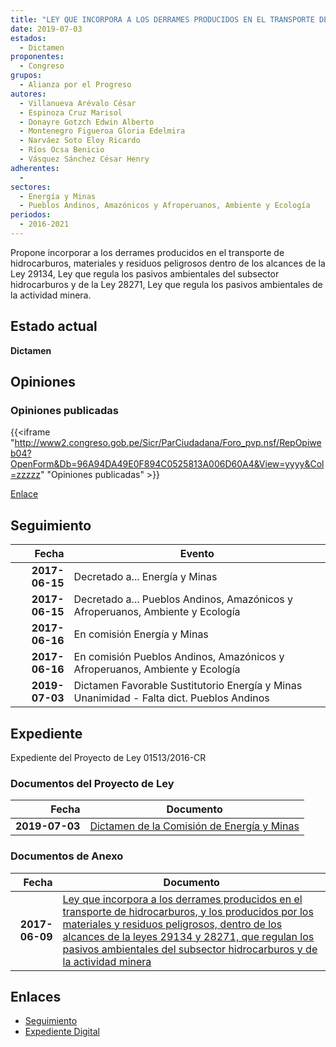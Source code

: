```yaml
---
title: "LEY QUE INCORPORA A LOS DERRAMES PRODUCIDOS EN EL TRANSPORTE DE HIDROCARBUROS Y LOS PRODUCIDOS POR LOS MATERIALES Y RESIDUOS PELIGROSOS, DENTRO DE LOS ALCANCES DE LAS LEYES 291334, 28271 QUE REGULAN LOS PASIVOS AMBIENTALES DEL SUBSECTOR HIDROCARBUROS Y DE LA ACTIVIDAD MINERA"
date: 2019-07-03
estados: 
  - Dictamen
proponentes: 
  - Congreso
grupos: 
  - Alianza por el Progreso
autores: 
  - Villanueva Arévalo César
  - Espinoza Cruz Marisol
  - Donayre Gotzch Edwin Alberto
  - Montenegro Figueroa Gloria Edelmira
  - Narváez Soto Eloy Ricardo
  - Ríos Ocsa Benicio
  - Vásquez Sánchez César Henry
adherentes: 
  - 
sectores: 
  - Energía y Minas
  - Pueblos Andinos, Amazónicos y Afroperuanos, Ambiente y Ecología
periodos: 
  - 2016-2021
---
```


Propone incorporar a los derrames producidos en el transporte de hidrocarburos, materiales y residuos peligrosos dentro de los alcances de la Ley 29134, Ley que regula los pasivos ambientales del subsector hidrocarburos y de la Ley 28271, Ley que regula los pasivos ambientales de la actividad minera.


## Estado actual

**Dictamen**

## Opiniones

### Opiniones publicadas

{{<iframe "http://www2.congreso.gob.pe/Sicr/ParCiudadana/Foro_pvp.nsf/RepOpiweb04?OpenForm&Db=96A94DA49E0F894C0525813A006D60A4&View=yyyy&Col=zzzzz" "Opiniones publicadas" >}}

[Enlace](http://www2.congreso.gob.pe/Sicr/ParCiudadana/Foro_pvp.nsf/RepOpiweb04?OpenForm&Db=96A94DA49E0F894C0525813A006D60A4&View=yyyy&Col=zzzzz)

## Seguimiento

| Fecha | Evento |
|------:|--------|
| **2017-06-15** | Decretado a... Energía y Minas|
| **2017-06-15** | Decretado a... Pueblos Andinos, Amazónicos y Afroperuanos, Ambiente y Ecología|
| **2017-06-16** | En comisión Energía y Minas|
| **2017-06-16** | En comisión Pueblos Andinos, Amazónicos y Afroperuanos, Ambiente y Ecología|
| **2019-07-03** | Dictamen Favorable Sustitutorio Energía y Minas Unanimidad - Falta dict. Pueblos Andinos|


## Expediente

Expediente del Proyecto de Ley 01513/2016-CR


### Documentos del Proyecto de Ley

| Fecha | Documento |
|------:|--------|
| **2019-07-03** | [Dictamen de la Comisión de Energía y Minas](http://www.leyes.congreso.gob.pe/Documentos/2016_2021/Dictamenes/Proyectos_de_Ley/01513DC11MAY20190703.pdf) |

### Documentos de Anexo

| Fecha | Documento |
|------:|--------|
| **2017-06-09** | [Ley que incorpora a los derrames producidos en el transporte de hidrocarburos, y los producidos por los materiales y residuos peligrosos, dentro de los alcances de la leyes 29134 y 28271, que regulan los pasivos ambientales del subsector hidrocarburos y de la actividad minera](http://www.leyes.congreso.gob.pe/Documentos/2016_2021/Proyectos_de_Ley_y_de_Resoluciones_Legislativas/PL0151320170609..pdf) |

## Enlaces 

- [Seguimiento](http://www2.congreso.gob.pe/Sicr/TraDocEstProc/CLProLey2016.nsf/f7fff46988ca05b1052578e100829cc7/6184dc97b8e109170525813b0000cc66?OpenDocument)
- [Expediente Digital](http://www2.congreso.gob.pehttp://www2.congreso.gob.pe/Sicr/TraDocEstProc/CLProLey2016.nsf/f7fff46988ca05b1052578e100829cc7/6184dc97b8e109170525813b0000cc66?OpenDocument&Click=05257FB7005EB655.eb71d0cf91d8294e05256cdf006b5706/$Body/0.1C6C)
